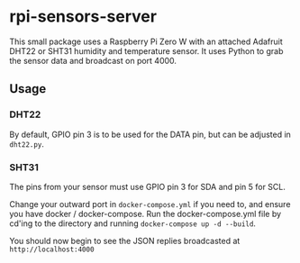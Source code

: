# rpi-sensors-server

This small package uses a Raspberry Pi Zero W with an attached Adafruit DHT22 or SHT31 humidity and temperature sensor. It uses Python to grab the sensor data and broadcast on port 4000.

## Usage

### DHT22
By default, GPIO pin 3 is to be used for the DATA pin, but can be adjusted in `dht22.py`.

### SHT31
The pins from your sensor must use GPIO pin 3 for SDA and pin 5 for SCL.

Change your outward port in `docker-compose.yml` if you need to, and ensure you have docker / docker-compose. Run the docker-compose.yml file by cd'ing to the directory and running `docker-compose up -d --build`.

You should now begin to see the JSON replies broadcasted at `http://localhost:4000`